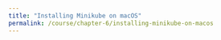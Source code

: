 ```yaml
---
title: "Installing Minikube on macOS"
permalink: /course/chapter-6/installing-minikube-on-macos
---
```

